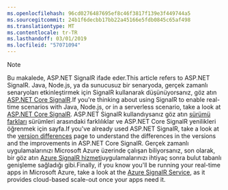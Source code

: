 ```yaml
---
ms.openlocfilehash: 96cd0276487695ef8c46f3817f139e3f449744a5
ms.sourcegitcommit: 24b1f6decbb17bb22a45166e5fdb0845c65af498
ms.translationtype: MT
ms.contentlocale: tr-TR
ms.lasthandoff: 03/01/2019
ms.locfileid: "57071094"
---
```

> [!NOTE]
> <span data-ttu-id="961ed-101">Bu makalede, ASP.NET SignalR ifade eder.</span><span class="sxs-lookup"><span data-stu-id="961ed-101">This article refers to ASP.NET SignalR.</span></span> <span data-ttu-id="961ed-102">Java, Node.js, ya da sunucusuz bir senaryoda, gerçek zamanlı senaryoları etkinleştirmek için SignalR kullanarak düşünüyorsanız, göz atın [ASP.NET Core SignalR](/aspnet/core/signalr/introduction).</span><span class="sxs-lookup"><span data-stu-id="961ed-102">If you're thinking about using SignalR to enable real-time scenarios with Java, Node.js, or in a serverless scenario, take a look at [ASP.NET Core SignalR](/aspnet/core/signalr/introduction).</span></span> <span data-ttu-id="961ed-103">ASP.NET SignalR kullandıysanız göz atın [sürümü farkları](/aspnet/core/signalr/version-differences) sürümleri arasındaki farklılıklar ve ASP.NET Core SignalR yenilikleri öğrenmek için sayfa.</span><span class="sxs-lookup"><span data-stu-id="961ed-103">If you've already used ASP.NET SignalR, take a look at the [version differences](/aspnet/core/signalr/version-differences) page to understand the differences in the versions and the improvements in ASP.NET Core SignalR.</span></span> <span data-ttu-id="961ed-104">Gerçek zamanlı uygulamalarınızı Microsoft Azure üzerinde çalışan biliyorsanız, son olarak, bir göz atın [Azure SignalR hizmeti](/azure/azure-signalr/signalr-overview)uygulamalarınızı ihtiyaç sonra bulut tabanlı genişleme sağladığı gibi.</span><span class="sxs-lookup"><span data-stu-id="961ed-104">Finally, if you know you'll be running your real-time apps in Microsoft Azure, take a look at the [Azure SignalR Service](/azure/azure-signalr/signalr-overview), as it provides cloud-based scale-out once your apps need it.</span></span>